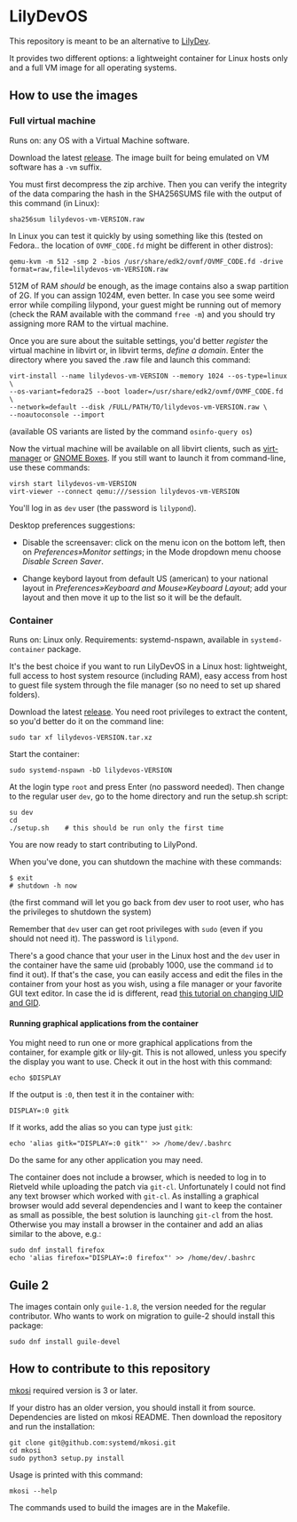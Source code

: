 # LilyDevOS

This repository is meant to be an alternative to
[LilyDev](https://github.com/fedelibre/LilyDev).

It provides two different options: a lightweight container for Linux hosts
only and a full VM image for all operating systems.


## How to use the images

### Full virtual machine

Runs on: any OS with a Virtual Machine software.

Download the latest [release](https://github.com/fedelibre/LilyDevOS/releases).
The image built for being emulated on VM software has a `-vm` suffix.

You must first decompress the zip archive.  Then you can verify the integrity
of the data comparing the hash in the SHA256SUMS file with the output of
this command (in Linux):

    sha256sum lilydevos-vm-VERSION.raw

In Linux you can test it quickly by using something like this (tested on
Fedora.. the location of `OVMF_CODE.fd` might be different in other distros):

    qemu-kvm -m 512 -smp 2 -bios /usr/share/edk2/ovmf/OVMF_CODE.fd -drive format=raw,file=lilydevos-vm-VERSION.raw

512M of RAM *should* be enough, as the image contains also a swap partition
of 2G.  If you can assign 1024M, even better.
In case you see some weird error while compiling lilypond, your guest might be
running out of memory (check the RAM available with the command `free -m`)
and you should try assigning more RAM to the virtual machine.

Once you are sure about the suitable settings, you'd better *register* the
virtual machine in libvirt or, in libvirt terms, *define a domain*.  Enter
the directory where you saved the .raw file and launch this command:

    virt-install --name lilydevos-vm-VERSION --memory 1024 --os-type=linux \
    --os-variant=fedora25 --boot loader=/usr/share/edk2/ovmf/OVMF_CODE.fd \
    --network=default --disk /FULL/PATH/TO/lilydevos-vm-VERSION.raw \
    --noautoconsole --import

(available OS variants are listed by the command `osinfo-query os`)

Now the virtual machine will be available on all libvirt clients, such as
[virt-manager](https://virt-manager.org/) or
[GNOME Boxes](https://wiki.gnome.org/Apps/Boxes).
If you still want to launch it from command-line, use these commands:

    virsh start lilydevos-vm-VERSION
    virt-viewer --connect qemu:///session lilydevos-vm-VERSION

You'll log in as `dev` user (the password is `lilypond`).

Desktop preferences suggestions:

- Disable the screensaver: click on the menu icon on the bottom left, then
on *Preferences»Monitor settings*; in the Mode dropdown menu choose
*Disable Screen Saver*.

- Change keybord layout from default US (american) to your national layout in
*Preferences»Keyboard and Mouse»Keyboard Layout*; add your layout and
then move it up to the list so it will be the default.


### Container

Runs on: Linux only.
Requirements: systemd-nspawn, available in `systemd-container` package.

It's the best choice if you want to run LilyDevOS in a Linux host: lightweight,
full access to host system resource (including RAM), easy access from host
to guest file system through the file manager (so no need to set up shared
folders).

Download the latest [release](https://github.com/fedelibre/LilyDevOS/releases).
You need root privileges to extract the content, so you'd better do it on
the command line:

    sudo tar xf lilydevos-VERSION.tar.xz

Start the container:

    sudo systemd-nspawn -bD lilydevos-VERSION

At the login type `root` and press Enter (no password needed).  Then change to
the regular user `dev`, go to the home directory and run the setup.sh script:

    su dev
    cd
    ./setup.sh    # this should be run only the first time

You are now ready to start contributing to LilyPond.

When you've done, you can shutdown the machine with these commands:

    $ exit
    # shutdown -h now

(the first command will let you go back from dev user to root user,
who has the privileges to shutdown the system)

Remember that `dev` user can get root privileges with `sudo` (even if you
should not need it). The password is `lilypond`.

There's a good chance that your user in the Linux host and the `dev` user
in the container have the same uid (probably 1000, use the command `id`
to find it out).  If that's the case, you can easily access and edit the files
in the container from your host as you wish, using a file manager or your
favorite GUI text editor.
In case the id is different, read
[this tutorial on changing UID and GID](https://muffinresearch.co.uk/linux-changing-uids-and-gids-for-user/).

#### Running graphical applications from the container

You might need to run one or more graphical applications from the container,
for example gitk or lily-git.  This is not allowed, unless you specify the
display you want to use.  Check it out in the host with this command:

    echo $DISPLAY

If the output is `:0`, then test it in the container with:

    DISPLAY=:0 gitk

If it works, add the alias so you can type just `gitk`:

    echo 'alias gitk="DISPLAY=:0 gitk"' >> /home/dev/.bashrc

Do the same for any other application you may need.

The container does not include a browser, which is needed to log in to Rietveld
while uploading the patch via `git-cl`.  Unfortunately I could not find any text
browser which worked with `git-cl`.  As installing a graphical browser would
add several dependencies and I want to keep the container as small as possible,
the best solution is launching `git-cl` from the host.  Otherwise you may
install a browser in the container and add an alias similar to the above, e.g.:

    sudo dnf install firefox
    echo 'alias firefox="DISPLAY=:0 firefox"' >> /home/dev/.bashrc


## Guile 2

The images contain only `guile-1.8`, the version needed for the regular
contributor.  Who wants to work on migration to guile-2 should install
this package:

    sudo dnf install guile-devel


## How to contribute to this repository

[mkosi](https://github.com/systemd/mkosi/) required version is 3 or later.

If your distro has an older version, you should install it from source.
Dependencies are listed on mkosi README.
Then download the repository and run the installation:

    git clone git@github.com:systemd/mkosi.git
    cd mkosi
    sudo python3 setup.py install

Usage is printed with this command:

    mkosi --help

The commands used to build the images are in the Makefile.
